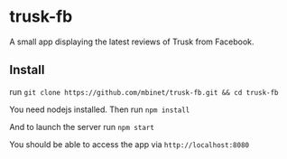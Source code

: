 # trusk-fb
A small app displaying the latest reviews of Trusk from Facebook.

## Install

run `git clone https://github.com/mbinet/trusk-fb.git && cd trusk-fb`

You need nodejs installed.
Then run `npm install`

And to launch the server run `npm start`

You should be able to access the app via `http://localhost:8080`

